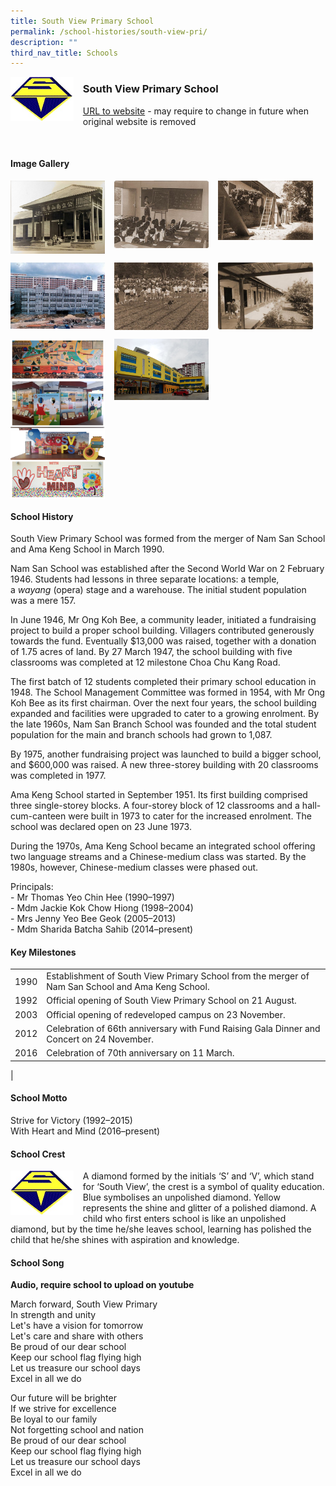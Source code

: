 ```yaml
---
title: South View Primary School
permalink: /school-histories/south-view-pri/
description: ""
third_nav_title: Schools
---
```

<img src="/images/southviewpri1.jpg" style="width:20%;margin-right:15px;" align = "left">

### **South View Primary School**
[URL to website](https://www.southviewpri.moe.edu.sg/) - may require to change in future when original website is removed

<br clear="left">

#### **Image Gallery**

<p><a href="https://staging.d1yxymztqoj7qn.amplifyapp.com/images/southviewpri2.jpg">  
<img src="/images/southviewpri2.jpg" style="width:30%;margin-right:15px;" align = "left">
</a></p>

<p><a href="https://staging.d1yxymztqoj7qn.amplifyapp.com/images/southviewpri3.jpg">  
<img src="/images/southviewpri3.jpg" style="width:30%;margin-right:15px;" align = "left">
</a></p>

<p><a href="https://staging.d1yxymztqoj7qn.amplifyapp.com/images/southviewpri4.jpg">  
<img src="/images/southviewpri4.jpg" style="width:30%;margin-right:15px;" align = "left">
</a></p>

<br clear="left">

<p><a href="https://staging.d1yxymztqoj7qn.amplifyapp.com/images/southviewpri5.jpg">  
<img src="/images/southviewpri5.jpg" style="width:30%;margin-right:15px;" align = "left">
</a></p>

<p><a href="https://staging.d1yxymztqoj7qn.amplifyapp.com/images/southviewpri6.jpg">  
<img src="/images/southviewpri6.jpg" style="width:30%;margin-right:15px;" align = "left">
</a></p>

<p><a href="https://staging.d1yxymztqoj7qn.amplifyapp.com/images/southviewpri7.jpg">  
<img src="/images/southviewpri7.jpg" style="width:30%;margin-right:15px;" align = "left">
</a></p>

<br clear="left">

<p><a href="https://staging.d1yxymztqoj7qn.amplifyapp.com/images/southviewpri9.jpg">  
<img src="/images/southviewpri9.jpg" style="width:30%;margin-right:15px;" align = "left">
</a></p>

<p><a href="https://staging.d1yxymztqoj7qn.amplifyapp.com/images/southviewpri8.jpg">  
<img src="/images/southviewpri8.jpg" style="width:30%;margin-right:15px;" align = "left">
</a></p>

<br clear="left">

#### **School History**
South View Primary School was formed from the merger of Nam San School and Ama Keng School in March 1990.

Nam San School was established after the Second World War on 2 February 1946. Students had lessons in three separate locations: a temple, a _wayang_ (opera) stage and a warehouse. The initial student population was a mere 157.

In June 1946, Mr Ong Koh Bee, a community leader, initiated a fundraising project to build a proper school building. Villagers contributed generously towards the fund. Eventually $13,000 was raised, together with a donation of 1.75 acres of land. By 27 March 1947, the school building with five classrooms was completed at 12 milestone Choa Chu Kang Road.

The first batch of 12 students completed their primary school education in 1948. The School Management Committee was formed in 1954, with Mr Ong Koh Bee as its first chairman. Over the next four years, the school building expanded and facilities were upgraded to cater to a growing enrolment. By the late 1960s, Nam San Branch School was founded and the total student population for the main and branch schools had grown to 1,087.

By 1975, another fundraising project was launched to build a bigger school, and $600,000 was raised. A new three-storey building with 20 classrooms was completed in 1977.

Ama Keng School started in September 1951. Its first building comprised three single-storey blocks. A four-storey block of 12 classrooms and a hall-cum-canteen were built in 1973 to cater for the increased enrolment. The school was declared open on 23 June 1973.

During the 1970s, Ama Keng School became an integrated school offering two language streams and a Chinese-medium class was started. By the 1980s, however, Chinese-medium classes were phased out.

Principals:<br>
\- Mr Thomas Yeo Chin Hee (1990–1997)<br>
\- Mdm Jackie Kok Chow Hiong (1998–2004)<br>
\- Mrs Jenny Yeo Bee Geok (2005–2013)<br>
\- Mdm Sharida Batcha Sahib (2014–present)

#### **Key Milestones**

|  |  |
|:---:|---|
| 1990 | Establishment of South View Primary School from the merger of Nam San School and Ama Keng School. |
| 1992 | Official opening of South View Primary School on 21 August. |
| 2003 | Official opening of redeveloped campus on 23 November. |
| 2012 | Celebration of 66th anniversary with Fund Raising Gala Dinner and Concert on 24 November. |
| 2016 | Celebration of 70th anniversary on 11 March. |
|

#### **School Motto**
Strive for Victory (1992–2015)<br>
With Heart and Mind (2016–present)

#### **School Crest**
<img src="/images/southviewpri1.jpg" style="width:20%;margin-right:15px;" align = "left">

A diamond formed by the initials ‘S’ and ‘V’, which stand for ‘South View’, the crest is a symbol of quality education. Blue symbolises an unpolished diamond. Yellow represents the shine and glitter of a polished diamond. A child who first enters school is like an unpolished diamond, but by the time he/she leaves school, learning has polished the child that he/she shines with aspiration and knowledge.

#### **School Song**
**Audio, require school to upload on youtube**

March forward, South View Primary<br>
In strength and unity<br>
Let's have a vision for tomorrow<br>
Let's care and share with others<br>
Be proud of our dear school<br>
Keep our school flag flying high<br>
Let us treasure our school days<br>
Excel in all we do

Our future will be brighter<br>
If we strive for excellence<br>
Be loyal to our family<br>
Not forgetting school and nation<br>
Be proud of our dear school<br>
Keep our school flag flying high<br>
Let us treasure our school days<br>
Excel in all we do
